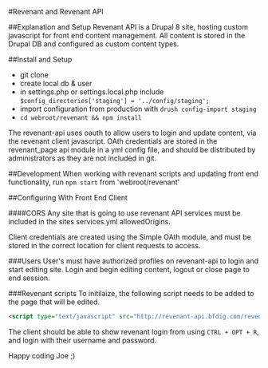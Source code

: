 #Revenant and Revenant API

##Explanation and Setup
Revenant API is a Drupal 8 site, hosting custom javascript for front end content management. All content is stored in the Drupal DB and configured as custom content types.  

##Install and Setup
- git clone
- create local db & user
- in settings.php or settings.local.php include `$config_directories['staging'] = '../config/staging';`
- import configuration from production with `drush config-import staging` 
- `cd webroot/revenant && npm install`

The revenant-api uses oauth to allow users to login and update content, via the revenant client javascript. OAth credentials are stored in the revenant_page api module in a yml config file, and should be distributed by administrators as they are not included in git. 

##Development
When working with revenant scripts and updating front end functionality, run `npm start` from 'webroot/revenant'

##Configuring With Front End Client

####CORS
Any site that is going to use revenant API services must be included in the sites services.yml allowedOrigins. 

Client credentials are created using the Simple OAth module, and must be stored in the correct location for client requests to access. 

###Users
User's must have authorized profiles on revenant-api to login and start editing site. 
Login and begin editing content, logout or close page to end session. 
 
 ###Revenant scripts
To initilaize, the following script needs to be added to the page that will be edited.  
 
```html  
<script type="text/javascript" src="http://revenant-api.bfdig.com/revenant/dist/revenant.min.js"></script>
```

The client should be able to show revenant login from using `CTRL + OPT + R`, and login with their username and password. 

Happy coding Joe ;) 
